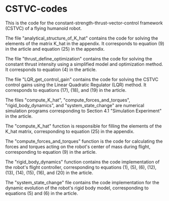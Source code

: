 # CSTVC-codes
This is the code for the constant-strength-thrust-vector-control framework  (CSTVC) of a flying humanoid robot.

The file "analytical_structure_of_K_hat" contains the code for solving the elements of the matrix K_hat in the appendix. It corresponds to equation (9) in the article and equation (25) in the appendix.

The file "thrust_define_optimization" contains the code for solving the constant thrust intensity using a simplified model and optimization method. It corresponds to equation (4) in the article.

The file "LQR_get_control_gain" contains the code for solving the CSTVC control gains using the Linear Quadratic Regulator (LQR) method. It corresponds to equations (17), (18), and (19) in the article.

The files "compute_K_hat", "compute_forces_and_torques", "rigid_body_dynamics", and "system_state_change" are numerical simulation programs corresponding to Section 4.1 "Simulation Experiment" in the article.

The "compute_K_hat" function is responsible for filling the elements of the K_hat matrix, corresponding to equation (25) in the appendix.

The "compute_forces_and_torques" function is the code for calculating the forces and torques acting on the robot's center of mass during flight, corresponding to equation (9) in the article.

The "rigid_body_dynamics" function contains the code implementation of the robot's flight controller, corresponding to equations (1), (5), (6), (12), (13), (14), (15), (16), and (20) in the article.

The "system_state_change" file contains the code implementation for the dynamic evolution of the robot's rigid body model, corresponding to equations (5) and (6) in the article.
